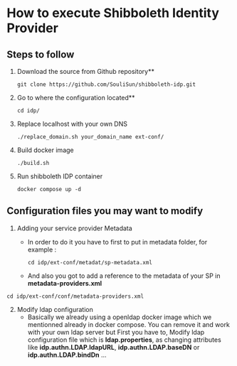 # How to execute Shibboleth Identity Provider
## Steps to follow
1. Download the source from Github repository**
   ```
   git clone https://github.com/SouliSun/shibboleth-idp.git
    ```
2. Go to where the configuration located**
   ```
   cd idp/
   ```
3. Replace localhost with your own DNS
   ```
   ./replace_domain.sh your_domain_name ext-conf/
   ```
4. Build docker image
      ```
   ./build.sh
   ```
5. Run shibboleth IDP container
   ```
   docker compose up -d
   ```
## Configuration files you may want to modify
1. Adding your service provider Metadata
   - In order to do it you have to first to put in metadata folder, for example :
      ```
      cd idp/ext-conf/metadat/sp-metadata.xml
      ```
  
   - And also you got to add a reference to the metadata of your SP in **metadata-providers.xml**
```
cd idp/ext-conf/conf/metadata-providers.xml
```
2. Modify ldap configuration
   - Basically we already using a openldap docker image which we mentionned already in docker compose. You can remove it and work with your own ldap server but First you have to, Modify ldap configuration file which is **ldap.properties**, as changing attributes like **idp.authn.LDAP.ldapURL**, **idp.authn.LDAP.baseDN** or **idp.authn.LDAP.bindDn** ...
     

